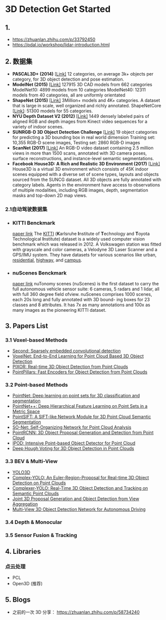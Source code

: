 # 3D Detection Get Started

## 1.

* https://zhuanlan.zhihu.com/p/33792450
* https://pdal.io/workshop/lidar-introduction.html

## 2. 数据集

* **PASCAL3D+ (2014)** [[Link\]](http://cvgl.stanford.edu/projects/pascal3d.html) 
  12 categories, on average 3k+ objects per category, for 3D object detection and pose estimation.
* **ModelNet (2015)** [[Link\]](http://modelnet.cs.princeton.edu/#) 
  127915 3D CAD models from 662 categories 
  ModelNet10: 4899 models from 10 categories 
  ModelNet40: 12311 models from 40 categories, all are uniformly orientated
* **ShapeNet (2015)** [[Link\]](https://www.shapenet.org/) 
  3Million+ models and 4K+ categories. A dataset that is large in scale, well organized and richly annotated. 
  ShapeNetCore [[Link\]](http://shapenet.cs.stanford.edu/shrec16/): 51300 models for 55 categories.
* **NYU Depth Dataset V2 (2012)** [[Link\]](https://cs.nyu.edu/~silberman/datasets/nyu_depth_v2.html) 
  1449 densely labeled pairs of aligned RGB and depth images from Kinect video sequences for a variety of indoor scenes.
* **SUNRGB-D 3D Object Detection Challenge** [[Link\]](http://rgbd.cs.princeton.edu/challenge.html) 
  19 object categories for predicting a 3D bounding box in real world dimension 
  Training set: 10,355 RGB-D scene images, Testing set: 2860 RGB-D images
* **ScanNet (2017)** [[Link\]](http://www.scan-net.org/) 
  An RGB-D video dataset containing 2.5 million views in more than 1500 scans, annotated with 3D camera poses, surface reconstructions, and instance-level semantic segmentations.
* **Facebook House3D: A Rich and Realistic 3D Environment (2017)** [[Link\]](https://github.com/facebookresearch/House3D) 
  House3D is a virtual 3D environment which consists of 45K indoor scenes equipped with a diverse set of scene types, layouts and objects sourced from the SUNCG dataset. All 3D objects are fully annotated with category labels. Agents in the environment have access to observations of multiple modalities, including RGB images, depth, segmentation masks and top-down 2D map views.

### 2.1自动驾驶数据集

* ### KITTI Benckmark
    [paper link](http://www.cvlibs.net/publications/Geiger2013IJRR.pdf)
    The [KITTI](http://www.cvlibs.net/datasets/kitti/) (**K**arlsruhe **I**nstitute of **T**echnology and **T**oyota Technological **I**nstitute) dataset is a widely used computer vision benchmark which was released in 2012. A Volkswagen station was fitted with grayscale and color cameras, a Velodyne 3D Laser Scanner and a GPS/IMU system. They have datasets for various scenarios like urban, [residential](http://www.cvlibs.net/datasets/kitti/raw_data.php?type=residential), [highway](http://www.cvlibs.net/datasets/kitti/raw_data.php?type=road), and [campus](http://www.cvlibs.net/datasets/kitti/raw_data.php?type=campus). 
  
* ### nuScenes Benckmark
    [paper link](https://arxiv.org/abs/1903.11027v1)
    nuTonomy scenes (nuScenes) is the first dataset to carry the full autonomous vehicle sensor suite: 6 cameras, 5 radars and 1 lidar, all with full 360 degree field ofview. nuScenes comprises 1000 scenes, each 20s long and fully annotated with 3D bound- ing boxes for 23 classes and 8 attributes. It has 7x as many annotations and 100x as many images as the pioneering KITTI dataset.


## 3. Papers List

### 3.1 Voxel-based Methods

* [Second: Sparsely embedded convolutional detection](https://www.ncbi.nlm.nih.gov/pmc/articles/PMC6210968/)
* [VoxelNet: End-to-End Learning for Point Cloud Based 3D Object Detection](https://arxiv.org/abs/1711.06396)
* [PIXOR: Real-time 3D Object Detection from Point Clouds](https://arxiv.org/abs/1902.06326v3)
* [PointPillars: Fast Encoders for Object Detection from Point Clouds](https://arxiv.org/abs/1812.05784)

### 3.2 Point-based Methods

* [PointNet: Deep learning on point sets for 3D classification and segmentation](http://arxiv.org/abs/1612.00593)
* [PointNet++: Deep Hierarchical Feature Learning on Point Sets in a Metric Space](http://arxiv.org/abs/1706.02413)
* [PointSIFT: A SIFT-like Network Module for 3D Point Cloud Semantic Segmentation](http://arxiv.org/abs/1807.00652)
* [SO-Net: Self-Organizing Network for Point Cloud Analysis](arXiv:1803.04249v4)
* [PointRCNN: 3D Object Proposal Generation and Detection from Point Cloud](http://arxiv.org/abs/1812.04244)
* [IPOD: Intensive Point-based Object Detector for Point Cloud](http://arxiv.org/abs/1812.05276)
* [Deep Hough Voting for 3D Object Detection in Point Clouds](http://arxiv.org/abs/1904.09664)

### 3.3 BEV & Multi-View

* [YOLO3D](https://arxiv.org/pdf/1808.02350v1.pdf)
* [Complex-YOLO: An Euler-Region-Proposal for
  Real-time 3D Object Detection on Point Clouds](https://arxiv.org/abs/1803.06199v2)
* [Complexer-YOLO: Real-Time 3D Object Detection and Tracking on Semantic Point Clouds](https://arxiv.org/abs/1904.07537v1)
* [Joint 3D Proposal Generation and Object Detection from View Aggregation](https://arxiv.org/abs/1712.02294v4)
* [Multi-View 3D Object Detection Network for Autonomous Driving](https://arxiv.org/abs/1611.07759)

### 3.4 Depth & Monocular

### 3.5 Sensor Fusion & Tracking



## 4. Libraries

### 点云处理

* PCL
* Open3D (推荐)



## 5. Blogs

* 之前的一次 3D 分享： https://zhuanlan.zhihu.com/p/58734240



